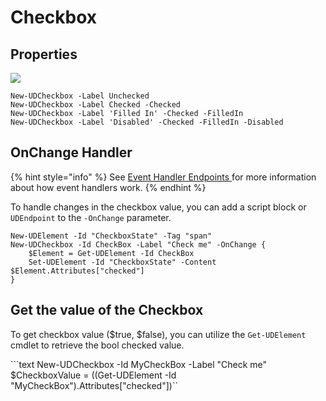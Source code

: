 # Checkbox

## Properties

![](../.gitbook/assets/checkbox.png)

```text
New-UDCheckbox -Label Unchecked
New-UDCheckbox -Label Checked -Checked
New-UDCheckbox -Label 'Filled In' -Checked -FilledIn
New-UDCheckbox -Label 'Disabled' -Checked -FilledIn -Disabled
```

## OnChange Handler

{% hint style="info" %}
See [Event Handler Endpoints ](https://docs.universaldashboard.io/endpoints/event-handler-endpoints)for more information about how event handlers work.
{% endhint %}

To handle changes in the checkbox value, you can add a script block or `UDEndpoint` to the `-OnChange` parameter.

```text
New-UDElement -Id "CheckboxState" -Tag "span" 
New-UDCheckbox -Id CheckBox -Label "Check me" -OnChange {
    $Element = Get-UDElement -Id CheckBox
    Set-UDElement -Id "CheckboxState" -Content $Element.Attributes["checked"]
}
```

## Get the value of the Checkbox

To get checkbox value \($true, $false\), you can utilize the `Get-UDElement` cmdlet to retrieve the bool checked value.

```text New-UDCheckbox -Id MyCheckBox -Label "Check me" $CheckboxValue = ((Get-UDElement -Id "MyCheckBox").Attributes["checked"])``

